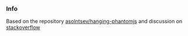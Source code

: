 ### Info

Based on the repository [asolntsev/hanging-phantomjs](https://github.com/asolntsev/hanging-phantomjs) and discussion on [stackoverflow](https://github.com/ariya/phantomjs/issues/10993)
